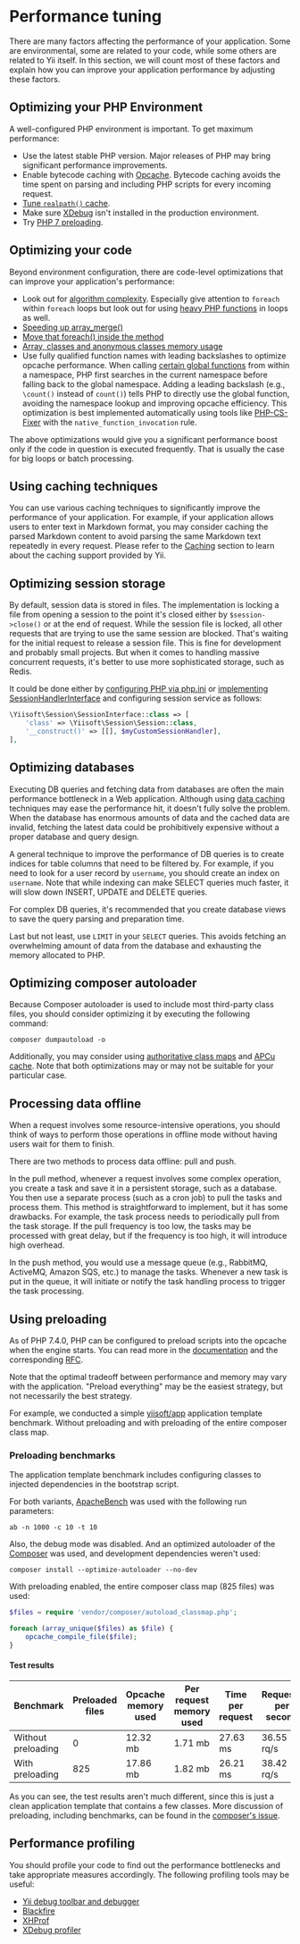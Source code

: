# Performance tuning

There are many factors affecting the performance of your application. Some
are environmental, some are related to your code, while some others are
related to Yii itself. In this section, we will count most of these factors
and explain how you can improve your application performance by adjusting
these factors.


## Optimizing your PHP Environment <span id="optimizing-php"></span>

A well-configured PHP environment is important. To get maximum performance:

- Use the latest stable PHP version. Major releases of PHP may bring
  significant performance improvements.
- Enable bytecode caching with [Opcache](https://secure.php.net/opcache).
  Bytecode caching avoids the time spent on parsing and including PHP
  scripts for every incoming request.
- [Tune `realpath()`
  cache](https://github.com/samdark/realpath_cache_tuner).
- Make sure [XDebug](https://xdebug.org/) isn't installed in the production
  environment.
- Try [PHP 7 preloading](https://wiki.php.net/rfc/preload).

## Optimizing your code <span id="optimizing-code"></span>

Beyond environment configuration, there are code-level optimizations that
can improve your application's performance:

- Look out for [algorithm
  complexity](https://en.wikipedia.org/wiki/Time_complexity).  Especially
  give attention to `foreach` within `foreach` loops but look out for using
  [heavy PHP
  functions](https://stackoverflow.com/questions/2473989/list-of-big-o-for-php-functions)
  in loops as well.
- [Speeding up
  array_merge()](https://www.exakat.io/speeding-up-array_merge/)
- [Move that foreach() inside the
  method](https://www.exakat.io/move-that-foreach-inside-the-method/)
- [Array, classes and anonymous classes memory
  usage](https://www.exakat.io/array-classes-and-anonymous-memory-usage/)
- Use fully qualified function names with leading backslashes to optimize
  opcache performance.  When calling [certain global
  functions](https://github.com/php/php-src/blob/944b6b6bbd6f05ad905f5f4ad07445792bee4027/Zend/zend_compile.c#L4291-L4353)
  from within a namespace, PHP first searches in the current namespace
  before falling back to the global namespace.  Adding a leading backslash
  (e.g., `\count()` instead of `count()`) tells PHP to directly use the
  global function, avoiding the namespace lookup and improving opcache
  efficiency. This optimization is best implemented automatically using
  tools like [PHP-CS-Fixer](https://github.com/FriendsOfPHP/PHP-CS-Fixer)
  with the `native_function_invocation` rule.

The above optimizations would give you a significant performance boost only
if the code in question is executed frequently. That is usually the case for
big loops or batch processing.

## Using caching techniques <span id="using-caching-techniques"></span>

You can use various caching techniques to significantly improve the
performance of your application. For example, if your application allows
users to enter text in Markdown format, you may consider caching the parsed
Markdown content to avoid parsing the same Markdown text repeatedly in every
request. Please refer to the [Caching](../caching/overview.md) section to
learn about the caching support provided by Yii.


## Optimizing session storage <span id="optimizing-session-storage"></span>

By default, session data is stored in files. The implementation is locking a file from opening a session to the point it's
closed either by `$session->close()` or at the end of request.
While the session file is locked, all other requests that are trying to use the same session are blocked. That's waiting for the
initial request to release a session file. This is fine for development and probably small projects. But when it comes 
to handling massive concurrent requests, it's better to use more sophisticated storage, such as Redis.

It could be done either by [configuring PHP via
php.ini](https://www.digitalocean.com/community/tutorials/how-to-set-up-a-redis-server-as-a-session-handler-for-php-on-ubuntu-14-04)
or [implementing
SessionHandlerInterface](https://www.sitepoint.com/saving-php-sessions-in-redis/)
and configuring session service as follows:

```php
\Yiisoft\Session\SessionInterface::class => [
    'class' => \Yiisoft\Session\Session::class,
    '__construct()' => [[], $myCustomSessionHandler],
],
```

## Optimizing databases <span id="optimizing-databases"></span>

Executing DB queries and fetching data from databases are often the main
performance bottleneck in a Web application. Although using [data
caching](../caching/data.md) techniques may ease the performance hit, it
doesn't fully solve the problem. When the database has enormous amounts of
data and the cached data are invalid, fetching the latest data could be
prohibitively expensive without a proper database and query design.

A general technique to improve the performance of DB queries is to create
indices for table columns that need to be filtered by. For example, if you
need to look for a user record by `username`, you should create an index on
`username`. Note that while indexing can make SELECT queries much faster, it
will slow down INSERT, UPDATE and DELETE queries.

For complex DB queries, it's recommended that you create database views to
save the query parsing and preparation time.

Last but not least, use `LIMIT` in your `SELECT` queries. This avoids
fetching an overwhelming amount of data from the database and exhausting the
memory allocated to PHP.


## Optimizing composer autoloader <span id="optimizing-autoloader"></span>

Because Composer autoloader is used to include most third-party class files,
you should consider optimizing it by executing the following command:

```
composer dumpautoload -o
```

Additionally, you may consider using [authoritative class
maps](https://getcomposer.org/doc/articles/autoloader-optimization.md#optimization-level-2-a-authoritative-class-maps)
and [APCu
cache](https://getcomposer.org/doc/articles/autoloader-optimization.md#optimization-level-2-b-apcu-cache).
Note that both optimizations may or may not be suitable for your particular
case.


## Processing data offline <span id="processing-data-offline"></span>

When a request involves some resource-intensive operations, you should think
of ways to perform those operations in offline mode without having users
wait for them to finish.

There are two methods to process data offline: pull and push.

In the pull method, whenever a request involves some complex operation, you
create a task and save it in a persistent storage, such as a database. You
then use a separate process (such as a cron job) to pull the tasks and
process them.  This method is straightforward to implement, but it has some
drawbacks. For example, the task process needs to periodically pull from the
task storage. If the pull frequency is too low, the tasks may be processed
with great delay, but if the frequency is too high, it will introduce high
overhead.

In the push method, you would use a message queue (e.g., RabbitMQ, ActiveMQ,
Amazon SQS, etc.) to manage the tasks.  Whenever a new task is put in the
queue, it will initiate or notify the task handling process to trigger the
task processing.

## Using preloading

As of PHP 7.4.0, PHP can be configured to preload scripts into the opcache
when the engine starts.  You can read more in the
[documentation](https://www.php.net/manual/en/opcache.preloading.php)  and
the corresponding [RFC](https://wiki.php.net/rfc/preload).

Note that the optimal tradeoff between performance and memory may vary with
the application. "Preload everything" may be the easiest strategy, but not
necessarily the best strategy.

For example, we conducted a simple
[yiisoft/app](https://github.com/yiisoft/app) application template
benchmark.  Without preloading and with preloading of the entire composer
class map.

### Preloading benchmarks

The application template benchmark includes configuring classes to injected
dependencies in the bootstrap script.

For both variants,
[ApacheBench](https://httpd.apache.org/docs/2.4/programs/ab.html)  was used
with the following run parameters:

```shell
ab -n 1000 -c 10 -t 10
```

Also, the debug mode was disabled. And an optimized autoloader of the
[Composer](https://getcomposer.org) was used, and development dependencies
weren't used:

```shell
composer install --optimize-autoloader --no-dev
```

With preloading enabled, the entire composer class map (825 files) was used:

```php
$files = require 'vendor/composer/autoload_classmap.php';

foreach (array_unique($files) as $file) {
    opcache_compile_file($file);
}
```

#### Test results

| Benchmark          | Preloaded files | Opcache memory used | Per request memory used | Time per request | Requests per second |
|--------------------|-----------------|---------------------|-------------------------|------------------|---------------------|
| Without preloading | 0               | 12.32 mb            | 1.71 mb                 | 27.63 ms         | 36.55 rq/s          |
| With preloading    | 825             | 17.86 mb            | 1.82 mb                 | 26.21 ms         | 38.42 rq/s          |

As you can see, the test results aren't much different, since this is just a
clean application template that contains a few classes. More discussion of
preloading, including benchmarks, can be found in the [composer's
issue](https://github.com/composer/composer/issues/7777).

## Performance profiling <span id="performance-profiling"></span>

You should profile your code to find out the performance bottlenecks and
take appropriate measures accordingly.  The following profiling tools may be
useful:

- [Yii debug toolbar and
  debugger](https://github.com/yiisoft/yii2-debug/blob/master/docs/guide/README.md)
- [Blackfire](https://blackfire.io/)
- [XHProf](https://secure.php.net/manual/en/book.xhprof.php)
- [XDebug profiler](https://xdebug.org/docs/profiler)
